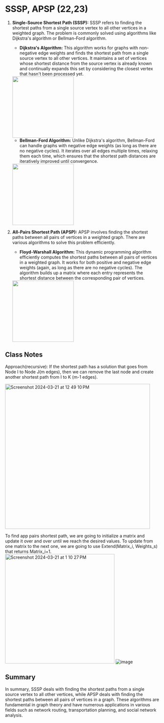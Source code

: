 # SSSP, APSP (22,23)


1. **Single-Source Shortest Path (SSSP):**
   SSSP refers to finding the shortest paths from a single source vertex to all other vertices in a weighted graph. The problem is commonly solved using algorithms like Dijkstra's algorithm or Bellman-Ford algorithm. 

   - **Dijkstra's Algorithm:** This algorithm works for graphs with non-negative edge weights and finds the shortest path from a single source vertex to all other vertices. It maintains a set of vertices whose shortest distance from the source vertex is already known and continually expands this set by considering the closest vertex that hasn't been processed yet.
   <img src="https://upload.wikimedia.org/wikipedia/commons/5/57/Dijkstra_Animation.gif" width="200" height="200" />


   - **Bellman-Ford Algorithm:** Unlike Dijkstra's algorithm, Bellman-Ford can handle graphs with negative edge weights (as long as there are no negative cycles). It iterates over all edges multiple times, relaxing them each time, which ensures that the shortest path distances are iteratively improved until convergence.
   <img src="https://upload.wikimedia.org/wikipedia/commons/7/77/Bellman%E2%80%93Ford_algorithm_example.gif" width="200" height="200" /> 

1. **All-Pairs Shortest Path (APSP):**
   APSP involves finding the shortest paths between all pairs of vertices in a weighted graph. There are various algorithms to solve this problem efficiently.


      
   - **Floyd-Warshall Algorithm:** This dynamic programming algorithm efficiently computes the shortest paths between all pairs of vertices in a weighted graph. It works for both positive and negative edge weights (again, as long as there are no negative cycles). The algorithm builds up a matrix where each entry represents the shortest distance between the corresponding pair of vertices.

    <img src="https://upload.wikimedia.org/wikipedia/commons/2/2e/Floyd-Warshall_example.svg" width="200" height="200" /> 

## Class Notes

Approach(recursive): If the shortest path has a solution that goes from Node I to Node J(m edges), then we can remove the last node and create another shortest path from I to K (m-1 edges).

   <img width="473" alt="Screenshot 2024-03-21 at 12 49 10 PM" src="https://github.com/alielbekov/class-notes-445/assets/83210137/8fdae2fa-c3d3-406b-aaf6-460c90c32c84">

To find app pairs shortest path, we are going to initialize a matrix and update it over and over until we reach the desired values. To update from one matrix to the next one, we are going to use Extend(Matrix_i, Weights_s) that returns Matrix_i+1.
<img width="357" alt="Screenshot 2024-03-21 at 1 10 27 PM" src="https://github.com/alielbekov/class-notes-445/assets/83210137/76a4eb4b-9586-4f12-9499-e560824ab12f">
![image](https://github.com/alielbekov/class-notes-445/assets/83210137/d74cb665-5d92-493b-bdf6-de8373287967)

 



## Summary
In summary, SSSP deals with finding the shortest paths from a single source vertex to all other vertices, while APSP deals with finding the shortest paths between all pairs of vertices in a graph. These algorithms are fundamental in graph theory and have numerous applications in various fields such as network routing, transportation planning, and social network analysis.

